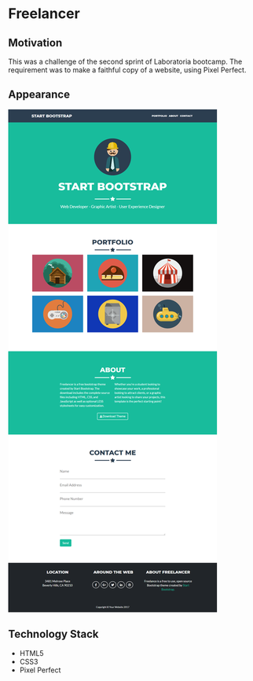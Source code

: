 # Freelancer

## Motivation
This was a challenge of the second sprint of Laboratoria bootcamp. The requirement was to make a faithful copy of a website, using Pixel Perfect. 

## Appearance
![App map](./assets/images/freelancer.png)

## Technology Stack
+ HTML5
+ CSS3
+ Pixel Perfect

